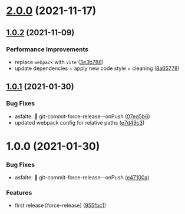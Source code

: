 # [2.0.0](https://github.com/bamdadsabbagh/animation-canvas-smoke/compare/v1.0.2...v2.0.0) (2021-11-17)

## [1.0.2](https://github.com/bamdadsabbagh/animation-canvas-smoke/compare/v1.0.1...v1.0.2) (2021-11-09)


### Performance Improvements

* replace `webpack` with `vite` ([3e3b788](https://github.com/bamdadsabbagh/animation-canvas-smoke/commit/3e3b7885511cd88ac96e1968ae7e4563c2b1bd56))
* update dependencies + apply new code style + cleaning ([8a65778](https://github.com/bamdadsabbagh/animation-canvas-smoke/commit/8a657781b17cc9c1329dc0cfd707309c7e3c98f7))

## [1.0.1](https://github.com/bamdadsabbagh/2d-canvas-smoke-animation/compare/v1.0.0...v1.0.1) (2021-01-30)


### Bug Fixes

* asfalte: 🔨 git-commit-force-release--onPush ([07ed5b6](https://github.com/bamdadsabbagh/2d-canvas-smoke-animation/commit/07ed5b601fe476f29153db23d38420b9463abe6f))
* updated webpack config for relative paths ([e7d49c3](https://github.com/bamdadsabbagh/2d-canvas-smoke-animation/commit/e7d49c3437ef6d182b691ab331d3a709f5b5aa1b))

# 1.0.0 (2021-01-30)


### Bug Fixes

* asfalte: 🔨 git-commit-force-release--onPush ([e47100a](https://github.com/bamdadsabbagh/2d-canvas-smoke-animation/commit/e47100a2e850a2288c5a4a93e9dfa8ef1caef686))


### Features

* first release [force-release] ([955fbc1](https://github.com/bamdadsabbagh/2d-canvas-smoke-animation/commit/955fbc10b27c4062f5bd25272c3f4a12db960293))
